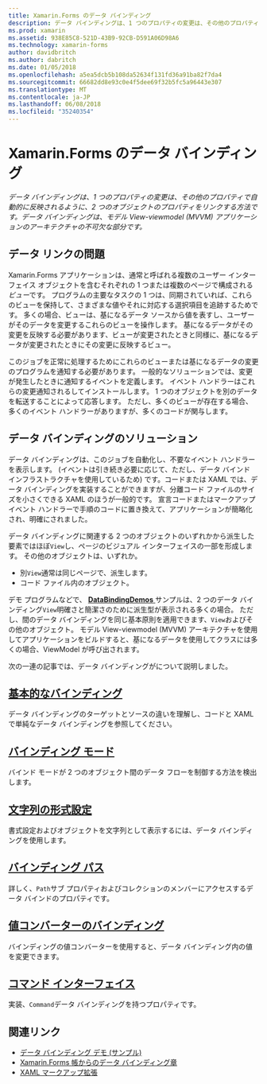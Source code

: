 ```yaml
---
title: Xamarin.Forms のデータ バインディング
description: データ バインディングは、1 つのプロパティの変更は、その他のプロパティで自動的に反映されるように、2 つのオブジェクトのプロパティをリンクする方法です。 データ バインディングは、モデル View-viewmodel (MVVM) アプリケーションのアーキテクチャの不可欠な部分です。
ms.prod: xamarin
ms.assetid: 938E85C8-521D-43B9-92CB-D591A06D98A6
ms.technology: xamarin-forms
author: davidbritch
ms.author: dabritch
ms.date: 01/05/2018
ms.openlocfilehash: a5ea5dcb5b108da52634f131fd36a91ba82f7da4
ms.sourcegitcommit: 66682dd8e93c0e4f5dee69f32b5fc5a96443e307
ms.translationtype: MT
ms.contentlocale: ja-JP
ms.lasthandoff: 06/08/2018
ms.locfileid: "35240354"
---
```

# <a name="xamarinforms-data-binding"></a>Xamarin.Forms のデータ バインディング

_データ バインディングは、1 つのプロパティの変更は、その他のプロパティで自動的に反映されるように、2 つのオブジェクトのプロパティをリンクする方法です。データ バインディングは、モデル View-viewmodel (MVVM) アプリケーションのアーキテクチャの不可欠な部分です。_

## <a name="the-data-linking-problem"></a>データ リンクの問題

Xamarin.Forms アプリケーションは、通常と呼ばれる複数のユーザー インターフェイス オブジェクトを含むそれぞれの 1 つまたは複数のページで構成される*ビュー*です。 プログラムの主要なタスクの 1 つは、同期されていれば、これらのビューを保持して、さまざまな値やそれに対応する選択項目を追跡するためです。 多くの場合、ビューは、基になるデータ ソースから値を表すし、ユーザーがそのデータを変更するこれらのビューを操作します。 基になるデータがその変更を反映する必要があります、ビューが変更されたときと同様に、基になるデータが変更されたときにその変更に反映するビュー。

このジョブを正常に処理するためにこれらのビューまたは基になるデータの変更のプログラムを通知する必要があります。 一般的なソリューションでは、変更が発生したときに通知するイベントを定義します。 イベント ハンドラーはこれらの変更通知されるしてインストールします。 1 つのオブジェクトを別のデータを転送することによって応答します。 ただし、多くのビューが存在する場合、多くのイベント ハンドラーがありますが、多くのコードが関与します。

## <a name="the-data-binding-solution"></a>データ バインディングのソリューション

データ バインディングは、このジョブを自動化し、不要なイベント ハンドラーを表示します。 (イベントは引き続き必要に応じて、ただし、データ バインド インフラストラクチャを使用しているため) です。コードまたは XAML では、データ バインディングを実装することができますが、分離コード ファイルのサイズを小さくできる XAML のほうが一般的です。 宣言コードまたはマークアップ イベント ハンドラーで手順のコードに置き換えて、アプリケーションが簡略化され、明確にされました。

データ バインディングに関連する 2 つのオブジェクトのいずれかから派生した要素ではほぼ`View`し、ページのビジュアル インターフェイスの一部を形成します。 その他のオブジェクトは、いずれか。

- 別`View`通常は同じページで、派生します。
- コード ファイル内のオブジェクト。

デモ プログラムなどで、 [ **DataBindingDemos** ](https://developer.xamarin.com/samples/xamarin-forms/DataBindingDemos/)サンプルは、2 つのデータ バインディング`View`明確さと簡潔さのために派生型が表示される多くの場合。 ただし、間のデータ バインディングを同じ基本原則を適用できます、`View`およびその他のオブジェクト。 モデル View-viewmodel (MVVM) アーキテクチャを使用してアプリケーションをビルドすると、基になるデータを使用してクラスには多くの場合、ViewModel が呼び出されます。

次の一連の記事では、データ バインディングがについて説明しました。

## <a name="basic-bindingsbasic-bindingsmd"></a>[基本的なバインディング](basic-bindings.md)

データ バインディングのターゲットとソースの違いを理解し、コードと XAML で単純なデータ バインディングを参照してください。

## <a name="binding-modebinding-modemd"></a>[バインディング モード](binding-mode.md)

バインド モードが 2 つのオブジェクト間のデータ フローを制御する方法を検出します。

## <a name="string-formattingstring-formattingmd"></a>[文字列の形式設定](string-formatting.md)

書式設定およびオブジェクトを文字列として表示するには、データ バインディングを使用します。

## <a name="binding-pathbinding-pathmd"></a>[バインディング パス](binding-path.md)

詳しく、`Path`サブ プロパティおよびコレクションのメンバーにアクセスするデータ バインドのプロパティです。

## <a name="binding-value-convertersconvertersmd"></a>[値コンバーターのバインディング](converters.md)

バインディングの値コンバーターを使用すると、データ バインディング内の値を変更できます。

## <a name="the-command-interfacecommandingmd"></a>[コマンド インターフェイス](commanding.md)

実装、`Command`データ バインディングを持つプロパティです。



## <a name="related-links"></a>関連リンク

- [データ バインディング デモ (サンプル)](https://developer.xamarin.com/samples/xamarin-forms/DataBindingDemos/)
- [Xamarin.Forms 帳からのデータ バインディング章](~/xamarin-forms/creating-mobile-apps-xamarin-forms/summaries/chapter16.md)
- [XAML マークアップ拡張](~/xamarin-forms/xaml/markup-extensions/index.md)
